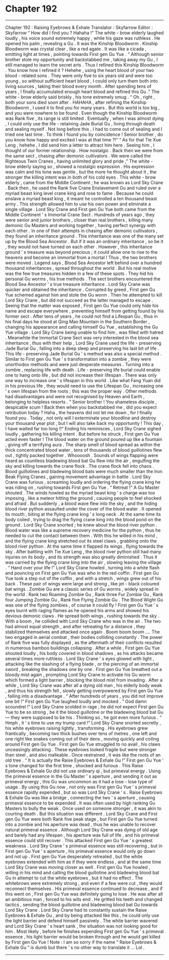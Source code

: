 
# Chapter 192


---

Chapter 192 : Raising Eyebrows & Exhale
Translator :
Skyfarrow
Editor :
Skyfarrow
“ How did I find you ? Hahaha !” The white - brow elderly laughed loudly , his voice sound extremely happy , while his gaze was ruthless . He opened his palm , revealing a Gu .
It was the Kinship Bloodworm .
Kinship Bloodworm was crystal clear , like a red agate . It was like a cicada , emitting light at times , pointing towards First gen Gu Yue .
“ Although senior brother stole my opportunity and backstabbed me , taking away my Gu , I still managed to learn the secret arts . Thus I refined this Kinship Bloodworm . You know how I refined it ? Hehehe , using the heart blood of your two blood - related sons . They were only five to six years old and were too young , so without sufficient heart blood , I could only turn them both into living sources , taking their blood every month . After spending tens of years , I finally accumulated enough heart blood and refined this Gu .” The white - brow elderly said briskly , his tone extremely smug .
“ Oh , right , both your sons died soon after . HAHAHA , after refining the Kinship Bloodworm , I used it to find you for many years . But this world is too big , and you were nowhere to be found . Even though the Kinship Bloodworm was Rank five , its range is still limited . Eventually , when I was almost dying , I could only use the life - retaining Jade Burial Gu , living through death and sealing myself . Not long before this , I had to come out of sealing and I tried one last time . To think I found you by coincidence ! Senior brother , do you know how happy and excited I was at that time ?!”
“ As for that Tie Xue Leng , hehehe , I did send him a letter to attract him here . Seeing him , I thought of our former relationship . How nostalgic . Back then we were from the same sect , chasing after demonic cultivators . We were called the Righteous Twin Cranes , having unlimited glory and pride ,” The white - brow elderly saying so , showed a nostalgic expression .
His expression was calm and his tone was gentle , but the more he thought about it , the stronger the killing intent was in both of his cold eyes .
This white - brow elderly , came from the Middle Continent ; he was known as Lord Sky Crane .
Back then , he used the Rank five Crane Enslavement Gu and ruled over a myriad beast king level crane king and rose to fame . Because he could enslave a myriad beast king , it meant he controlled a ten thousand beast army .
This strength allowed him to use his own power and eliminate a single village .
Lord Sky Crane and First gen Gu Yue both came from the Middle Continent ’ s Immortal Crane Sect . Hundreds of years ago , they were senior and junior brothers , closer than real brothers , killing many demonic Gu Masters and working together , having perfect synergy with each other .
In one of their attempts in chasing after demonic cultivators , they found an inheritance ground .
This inheritance was one of the many set up by the Blood Sea Ancestor . But if it was an ordinary inheritance , so be it , they would not have turned on each other .
However , this inheritance ground ’ s treasure was beyond precious ; it could allow one to rise to the heavens and become an immortal from a mortal ! Thus , the two brothers were moved .
Legend says , Blood Sea Ancestor left behind over a hundred thousand inheritances , spread throughout the world . But his real motive was the few true treasures hidden in a few of these spots . They hid his personal Gu worms , his true methods .
The sect brothers encountered the Blood Sea Ancestor ’ s true treasure inheritance .
Lord Sky Crane was quicker and obtained the inheritance . Corrupted by greed , First gen Gu Yue schemed against him and stole the Gu worm . Then he attempted to kill Lord Sky Crane , but did not succeed as the latter managed to escape .
Seeing that the matter was exposed , First gen Gu Yue could only hide his name and escape everywhere , preventing himself from getting found by his former sect . After tens of years , he could not find a Lifespan Gu , thus in his final days he stood at Qing Mao Mountain in the Southern Border , changing his appearance and calling himself Gu Yue , establishing the Gu Yue village .
Lord Sky Crane being unable to find him , was filled with hatred . Meanwhile the Immortal Crane Sect was very interested in the blood sea inheritance , thus with their help , Lord Sky Crane used the life - preserving Jade Burial Gu , falling into a deep sleep and preserving his last bit of life .
This life - preserving Jade Burial Gu ’ s method was also a special method . Similar to First gen Gu Yue ’ s transformation into a zombie , they were unorthodox methods and were just desperate measures .
Turning into a zombie , replacing life with death . Life - preserving life burial could enable one to hang onto life , but did not increase their lifespan .
There was only one way to increase one ’ s lifespan in this world . Like what Fang Yuan did in his previous life , they would need to use the Lifespan Gu , increasing one ’ s own lifespan from the roots ; this was the proper way . Other methods had disadvantages and were not recognised by Heaven and Earth , belonging to helpless resorts .
“ Senior brother ! You shameless disciple , despicable scum ! Back then when you backstabbed me , did you expect retribution today ? Haha , the heavens did not let me down , for I finally found you . Today , not only will I exterminate your bloodline and destroy your thousand year plot , but I will also take back my opportunity ! This day , I have waited far too long !!”
Ending his reminisces , Lord Sky Crane sighed loudly , gathering his killing intent .
But before he struck , First gen Gu Yue acted even faster !
The blood water on the ground poured up like a fountain , giving off a terrifying aura .
The sharp smell of blood spread as within the thick concentrated blood water , tens of thousands of blood guillotines flew out , tightly packed together .
Whoooosh .
Sounds of wings flapping were heard as countless bladewing blood bat Gu flew into the air , engulfing the sky and killing towards the crane flock .
The crane flock fell into chaos .
Blood guillotines and bladewing blood bats were much smaller than the Iron Beak Flying Cranes , gaining movement advantage in battle .
Lord Sky Crane was furious , screaming loudly and ordering the flying crane king he was riding on , rushing towards First gen Gu Yue .
“ Retreat !” A Gu Master shouted .
The winds howled as the myriad beast king ’ s charge was too imposing , like a meteor hitting the ground , causing people to feel shocked and afraid .
But suddenly , a blood wave flew into the sky , and the hiding blood river python assaulted under the cover of the blood water . It opened its mouth , biting at the flying crane king ’ s long neck . At the same time its body coiled , trying to drag the flying crane king into the blood pond on the ground .
Lord Sky Crane snorted ; he knew about the blood river python . Blood water was like a supreme recovery medicine for the python , thus he needed to cut the contact between them .
With this he willed in his mind , and the flying crane king stretched out its steel claws , grabbing onto the blood river python . At the same time it flapped its wings , flying towards the sky . After battling with Tie Xue Leng , the blood river python still had many injuries on its body , and its strength was also greatly diminished . Thus it was carried by the flying crane king into the air , slowing leaving the village .
“ Hand over your life !” Lord Sky Crane howled , turning into a white flash and pouncing on First gen Gu Yue was who in the red coffin .
First gen Gu Yue took a step out of the coffin , and with a stretch , wings grew out of his back . These pair of wings were large and strong , like jet - black coloured bat wings .
Zombie Gu are a classic series of Gu worms , widely spread in the world . Rank two Roaming Zombie Gu , Rank three Fur Zombie Gu , Rank four Jumping Zombie Gu , Rank five Flying Zombie Gu . The Blood Wight Gu was one of the flying zombies , of course it could fly !
First gen Gu Yue ’ s eyes burnt with raging flames as he opened his arms and showed his devious demonic claws . He spread both wings , rushing towards the sky . With a boom , he collided with Lord Sky Crane who was in the air .
The two had almost equal strength , and after retreating for a distance , they stabilized themselves and attacked once again .
Boom boom boom ….
The two engaged in aerial combat , their bodies colliding constantly . The power of Rank five was fully displayed , as the aftermath of their conflicts resulted in numerous bamboo buildings collapsing .
After a while , First gen Gu Yue shouted loudly , his body covered in blood shadows , as his attacks became several times more ruthless .
Lord Sky Crane ’ s eyes glowed with light , attacking like the slashing of a flying blade , or the piercing of an immortal sword , breaking the shadows one by one .
First gen Gu Yue breathed out a bloody mist again , prompting Lord Sky Crane to activate his Gu worm which formed a light barrier , blocking the blood mist from invading .
After a while , Lord Sky Crane was after all a dying old man , his elderly body weak , and thus his strength fell , slowly getting overpowered by First gen Gu Yue , falling into a disadvantage .
“ After hundreds of years , you did not improve one bit !” First gen Gu Yue laughed loudly and mocked .
“ God damn scoundrel !” Lord Sky Crane scolded in rage ; he did not expect First gen Gu Yue to be so strong , be it the blood guillotine or the bladewing blood bat Gu — they were supposed to be his .
Thinking so , he got even more furious .
“ Hmph , it ’ s time to use my trump card !” Lord Sky Crane snorted secretly , his white eyebrows raising lightly , transforming .
His eyebrows grew frantically , becoming two thick bushes over tens of metres , one left and one right like snakes coming out of their dens , moving quickly and coiling around First gen Gu Yue .
First gen Gu Yue struggled to no avail , his claws unceasingly attacking . These eyebrows looked fragile but were stronger than steel , and also malleable . Once restrained , it was like the roots of an old tree .
“ It is actually the Raise Eyebrows & Exhale Gu !” First gen Gu Yue ’ s tone changed for the first time , shocked and furious .
This Raise Eyebrows & Exhale Gu did not use ordinary qi , but primeval energy . Using the primeval essence in the Gu Master ’ s aperture , and sending it out as primeval energy , this Gu was uncommon as it had a lose - lose type of usage .
By using this Gu now , not only was First gen Gu Yue ’ s primeval essence rapidly expended , but so was Lord Sky Crane ’ s .
Raise Eyebrows & Exhale Gu was like a bridge , connecting the two ’ s aperture , causing primeval essence to be expended . It was often used by high ranking Gu Masters to bully the weak . Once used on someone stronger , it was akin to courting death .
But this situation was different .
Lord Sky Crane and First gen Gu Yue were both Rank five peak stage , but First gen Gu Yue turned into a zombie and his aperture was dead , thus he was unable to recover natural primeval essence . Although Lord Sky Crane was dying of old age and barely had any lifespan , his aperture was full of life , and his primeval essence could still recover . This attacked First gen Gu Yue ’ s greatest weakness .
Lord Sky Crane ’ s primeval essence was still recovering , but in First gen Gu Yue ’ s aperture , his primeval essence would only go down and not up .
First gen Gu Yue desperately retreated , but the white eyebrows extended with him as if they were endless , and at the same time Lord Sky Crane was moving closer as well .
First gen Gu Yue howled , willing in his mind and calling the blood guillotine and bladewing blood bat Gu in attempt to cut the white eyebrows , but it had no effect . The whitebrows were extremely strong , and even if a few were cut , they would reconnect themselves .
His primeval essence continued to decrease , and if this went on , First gen Gu Yue was definitely going to lose . He was after all an ambitious man , forced to his wits end . He gritted his teeth and changed tactics , sending the blood guillotine and bladewing blood bat Gu towards Lord Sky Crane .
Lord Sky Crane had to constantly sustain the Raise Eyebrows & Exhale Gu , and by being attacked like this , he could only use the light barrier and defend himself passively .
The white barrier wavered and Lord Sky Crane ’ s heart sank , the situation was not looking good for him .
Most likely , before he finishes expending First gen Gu Yue ’ s primeval essence , his light barrier would be broken through and he would get killed by First gen Gu Yue !
Note : I am so sorry if the name “ Raise Eyebrows & Exhale Gu ” is dumb but there ’ s no other way to translate it … Lol .

---

